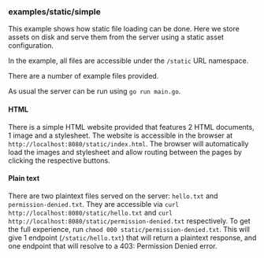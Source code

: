 ### examples/static/simple

This example shows how static file loading can be done.
Here we store assets on disk and serve them from the server using a static asset configuration.

In the example, all files are accessible under the `/static` URL namespace.

There are a number of example files provided.

As usual the server can be run using `go run main.go`.

#### HTML

There is a simple HTML website provided that features 2 HTML documents, 1 image and a stylesheet.
The website is accessible in the browser at `http://localhost:8080/static/index.html`.
The browser will automatically load the images and stylesheet and allow routing between the pages by clicking the respective buttons.

#### Plain text

There are two plaintext files served on the server: `hello.txt` and `permission-denied.txt`.
They are accessible via `curl http://localhost:8080/static/hello.txt` and `curl http://localhost:8080/static/permission-denied.txt` respectively.
To get the full experience, run `chmod 000 static/permission-denied.txt`.
This will give 1 endpoint (`/static/hello.txt`) that will return a plaintext response, and one endpoint that will resolve to a 403: Permission Denied error.

